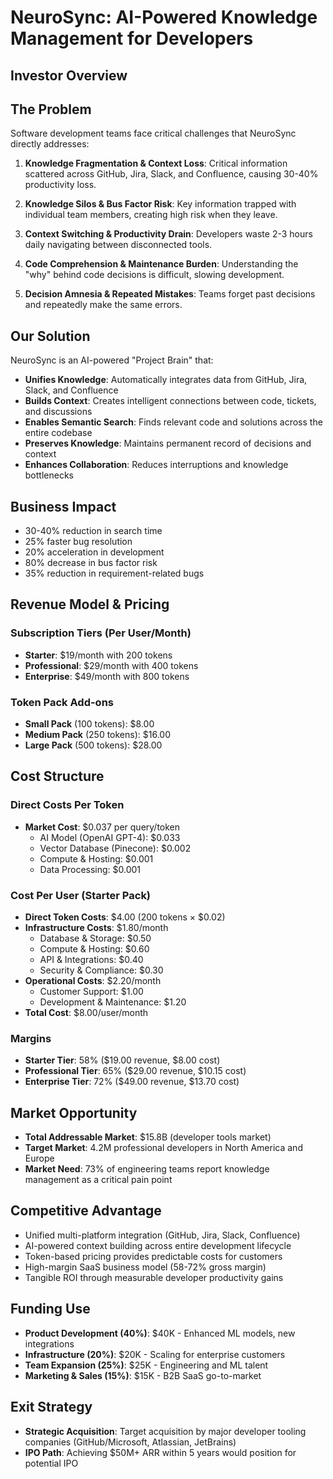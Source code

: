 # NeuroSync: AI-Powered Knowledge Management for Developers
## Investor Overview

## The Problem

Software development teams face critical challenges that NeuroSync directly addresses:

1. **Knowledge Fragmentation & Context Loss**: Critical information scattered across GitHub, Jira, Slack, and Confluence, causing 30-40% productivity loss.

2. **Knowledge Silos & Bus Factor Risk**: Key information trapped with individual team members, creating high risk when they leave.

3. **Context Switching & Productivity Drain**: Developers waste 2-3 hours daily navigating between disconnected tools.

4. **Code Comprehension & Maintenance Burden**: Understanding the "why" behind code decisions is difficult, slowing development.

5. **Decision Amnesia & Repeated Mistakes**: Teams forget past decisions and repeatedly make the same errors.

## Our Solution

NeuroSync is an AI-powered "Project Brain" that:

- **Unifies Knowledge**: Automatically integrates data from GitHub, Jira, Slack, and Confluence
- **Builds Context**: Creates intelligent connections between code, tickets, and discussions
- **Enables Semantic Search**: Finds relevant code and solutions across the entire codebase
- **Preserves Knowledge**: Maintains permanent record of decisions and context
- **Enhances Collaboration**: Reduces interruptions and knowledge bottlenecks

## Business Impact

- 30-40% reduction in search time
- 25% faster bug resolution
- 20% acceleration in development
- 80% decrease in bus factor risk
- 35% reduction in requirement-related bugs

## Revenue Model & Pricing

### Subscription Tiers (Per User/Month)
- **Starter**: $19/month with 200 tokens
- **Professional**: $29/month with 400 tokens
- **Enterprise**: $49/month with 800 tokens

### Token Pack Add-ons
- **Small Pack** (100 tokens): $8.00
- **Medium Pack** (250 tokens): $16.00
- **Large Pack** (500 tokens): $28.00

## Cost Structure

### Direct Costs Per Token
- **Market Cost**: $0.037 per query/token
  - AI Model (OpenAI GPT-4): $0.033
  - Vector Database (Pinecone): $0.002
  - Compute & Hosting: $0.001
  - Data Processing: $0.001

### Cost Per User (Starter Pack)
- **Direct Token Costs**: $4.00 (200 tokens × $0.02)
- **Infrastructure Costs**: $1.80/month
  - Database & Storage: $0.50
  - Compute & Hosting: $0.60
  - API & Integrations: $0.40
  - Security & Compliance: $0.30
- **Operational Costs**: $2.20/month
  - Customer Support: $1.00
  - Development & Maintenance: $1.20
- **Total Cost**: $8.00/user/month

### Margins
- **Starter Tier**: 58% ($19.00 revenue, $8.00 cost)
- **Professional Tier**: 65% ($29.00 revenue, $10.15 cost)
- **Enterprise Tier**: 72% ($49.00 revenue, $13.70 cost)

## Market Opportunity

- **Total Addressable Market**: $15.8B (developer tools market)
- **Target Market**: 4.2M professional developers in North America and Europe
- **Market Need**: 73% of engineering teams report knowledge management as a critical pain point

## Competitive Advantage

- Unified multi-platform integration (GitHub, Jira, Slack, Confluence)
- AI-powered context building across entire development lifecycle
- Token-based pricing provides predictable costs for customers
- High-margin SaaS business model (58-72% gross margin)
- Tangible ROI through measurable developer productivity gains

## Funding Use

- **Product Development (40%)**: $40K - Enhanced ML models, new integrations
- **Infrastructure (20%)**: $20K - Scaling for enterprise customers
- **Team Expansion (25%)**: $25K - Engineering and ML talent
- **Marketing & Sales (15%)**: $15K - B2B SaaS go-to-market

## Exit Strategy

- **Strategic Acquisition**: Target acquisition by major developer tooling companies (GitHub/Microsoft, Atlassian, JetBrains)
- **IPO Path**: Achieving $50M+ ARR within 5 years would position for potential IPO
